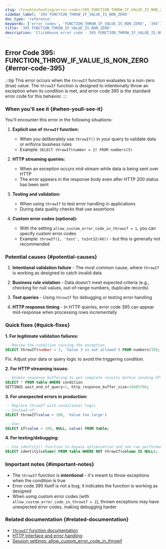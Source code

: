 ```yaml
---
slug: /troubleshooting/error-codes/395_FUNCTION_THROW_IF_VALUE_IS_NON_ZERO
sidebar_label: '395 FUNCTION_THROW_IF_VALUE_IS_NON_ZERO'
doc_type: 'reference'
keywords: ['error codes', 'FUNCTION_THROW_IF_VALUE_IS_NON_ZERO', '395']
title: '395 FUNCTION_THROW_IF_VALUE_IS_NON_ZERO'
description: 'ClickHouse error code - 395 FUNCTION_THROW_IF_VALUE_IS_NON_ZERO'
---
```


## Error Code 395: FUNCTION_THROW_IF_VALUE_IS_NON_ZERO {#error-code-395}

:::tip
This error occurs when the `throwIf` function evaluates to a non-zero (true) value.
The `throwIf` function is designed to intentionally throw an exception when its condition is met, and error code 395 is the standard error code for this behavior.
:::

### When you'll see it {#when-youll-see-it}

You'll encounter this error in the following situations:

1. **Explicit use of `throwIf` function:**
   - When you deliberately use `throwIf()` in your query to validate data or enforce business rules
   - Example: `SELECT throwIf(number = 2) FROM numbers(5)`

2. **HTTP streaming queries:**
   - When an exception occurs mid-stream while data is being sent over HTTP
   - The error appears in the response body even after HTTP 200 status has been sent

3. **Testing and validation:**
   - When using `throwIf` to test error handling in applications
   - During data quality checks that use assertions

4. **Custom error codes (optional):**
   - With the setting `allow_custom_error_code_in_throwif = 1`, you can specify custom error codes
   - Example: `throwIf(1, 'test', toInt32(49))` - but this is generally not recommended

### Potential causes {#potential-causes}

1. **Intentional validation failure** - The most common cause, where `throwIf` is working as designed to catch invalid data

2. **Business rule violation** - Data doesn't meet expected criteria (e.g., checking for null values, out-of-range numbers, duplicate records)

3. **Test queries** - Using `throwIf` for debugging or testing error handling

4. **HTTP response timing** - In HTTP queries, error code 395 can appear mid-response when processing rows incrementally

### Quick fixes {#quick-fixes}

**1. For legitimate validation failures:**

```sql
-- Review the condition causing the exception
SELECT throwIf(number = 3, 'Value 3 is not allowed') FROM numbers(10);
```

Fix: Adjust your data or query logic to avoid the triggering condition.

**2. For HTTP streaming issues:**

```sql
-- Enable response buffering to get complete results before sending HTTP headers
SELECT * FROM table WHERE condition 
SETTINGS wait_end_of_query=1, http_response_buffer_size=10485760;
```

**3. For unexpected errors in production:**

```sql
-- Replace throwIf with conditional logic
-- Instead of:
SELECT throwIf(value > 100, 'Value too large')

-- Use:
SELECT if(value > 100, NULL, value) FROM table;
```

**4. For testing/debugging:**

```sql
-- Use identity() function to bypass optimization and see raw performance
SELECT identity(column) FROM table WHERE NOT throwIf(column IS NULL);
```

### Important notes {#important-notes}

- The `throwIf` function is **intentional** - it's meant to throw exceptions when the condition is true
- Error code 395 itself is not a bug; it indicates the function is working as designed
- When using custom error codes (with `allow_custom_error_code_in_throwif = 1`), thrown exceptions may have unexpected error codes, making debugging harder

### Related documentation {#related-documentation}

- [`throwIf` function documentation](/sql-reference/functions/other-functions#throwif)
- [HTTP Interface and error handling](/interfaces/http)
- [Session settings: allow_custom_error_code_in_throwif](/operations/settings/settings#allow_custom_error_code_in_throwif)